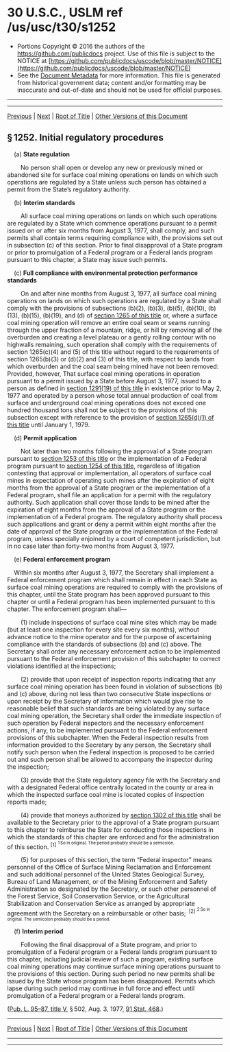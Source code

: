 ---
---

# 30 U.S.C., USLM ref /us/usc/t30/s1252

* Portions Copyright © 2016 the authors of the https://github.com/publicdocs project.
  Use of this file is subject to the NOTICE at [https://github.com/publicdocs/uscode/blob/master/NOTICE](https://github.com/publicdocs/uscode/blob/master/NOTICE)
* See the [Document Metadata](././../../../../..//README.md) for more information.
  This file is generated from historical government data; content and/or formatting may be inaccurate and out-of-date and should not be used for official purposes.

----------
----------

[Previous](./../../../../..//us/usc/t30/ch25/schV/m__us_usc_t30_s1251a.md) | [Next](./../../../../..//us/usc/t30/ch25/schV/m__us_usc_t30_s1253.md) | [Root of Title](./../../../../../) | [Other Versions of this Document](https://publicdocs.github.io/go/links?ns=uslm&ref=%2Fus%2Fusc%2Ft30%2Fs1252)

## § 1252. Initial regulatory procedures

    (a) __State regulation__ 

        No person shall open or develop any new or previously mined or abandoned site for surface coal mining operations on lands on which such operations are regulated by a State unless such person has obtained a permit from the State’s regulatory authority.

    (b) __Interim standards__ 

        All surface coal mining operations on lands on which such operations are regulated by a State which commence operations pursuant to a permit issued on or after six months from August 3, 1977, shall comply, and such permits shall contain terms requiring compliance with, the provisions set out in subsection (c) of this section. Prior to final disapproval of a State program or prior to promulgation of a Federal program or a Federal lands program pursuant to this chapter, a State may issue such permits.

    (c) __Full compliance with environmental protection performance standards__ 

        On and after nine months from August 3, 1977, all surface coal mining operations on lands on which such operations are regulated by a State shall comply with the provisions of subsections (b)(2), (b)(3), (b)(5), (b)(10), (b)(13), (b)(15), (b)(19), and (d) of [section 1265 of this title][/us/usc/t30/s1265] or, where a surface coal mining operation will remove an entire coal seam or seams running through the upper fraction of a mountain, ridge, or hill by removing all of the overburden and creating a level plateau or a gently rolling contour with no highwalls remaining, such operation shall comply with the requirements of section 1265(c)(4) and (5) of this title without regard to the requirements of section 1265(b)(3) or (d)(2) and (3) of this title, with respect to lands from which overburden and the coal seam being mined have not been removed: Provided, however, That surface coal mining operations in operation pursuant to a permit issued by a State before August 3, 1977, issued to a person as defined in [section 1291(19) of this title][/us/usc/t30/s1291/19] in existence prior to May 2, 1977 and operated by a person whose total annual production of coal from surface and underground coal mining operations does not exceed one hundred thousand tons shall not be subject to the provisions of this subsection except with reference to the provision of [section 1265(d)(1) of this title][/us/usc/t30/s1265/d/1] until January 1, 1979.

    (d) __Permit application__ 

        Not later than two months following the approval of a State program pursuant to [section 1253 of this title][/us/usc/t30/s1253] or the implementation of a Federal program pursuant to [section 1254 of this title][/us/usc/t30/s1254], regardless of litigation contesting that approval or implementation, all operators of surface coal mines in expectation of operating such mines after the expiration of eight months from the approval of a State program or the implementation of a Federal program, shall file an application for a permit with the regulatory authority. Such application shall cover those lands to be mined after the expiration of eight months from the approval of a State program or the implementation of a Federal program. The regulatory authority shall process such applications and grant or deny a permit within eight months after the date of approval of the State program or the implementation of the Federal program, unless specially enjoined by a court of competent jurisdiction, but in no case later than forty-two months from August 3, 1977.

    (e) __Federal enforcement program__ 

    Within six months after August 3, 1977, the Secretary shall implement a Federal enforcement program which shall remain in effect in each State as surface coal mining operations are required to comply with the provisions of this chapter, until the State program has been approved pursuant to this chapter or until a Federal program has been implemented pursuant to this chapter. The enforcement program shall—

        (1) include inspections of surface coal mine sites which may be made (but at least one inspection for every site every six months), without advance notice to the mine operator and for the purpose of ascertaining compliance with the standards of subsections (b) and (c) above. The Secretary shall order any necessary enforcement action to be implemented pursuant to the Federal enforcement provision of this subchapter to correct violations identified at the inspections;

        (2) provide that upon receipt of inspection reports indicating that any surface coal mining operation has been found in violation of subsections (b) and (c) above, during not less than two consecutive State inspections or upon receipt by the Secretary of information which would give rise to reasonable belief that such standards are being violated by any surface coal mining operation, the Secretary shall order the immediate inspection of such operation by Federal inspectors and the necessary enforcement actions, if any, to be implemented pursuant to the Federal enforcement provisions of this subchapter. When the Federal inspection results from information provided to the Secretary by any person, the Secretary shall notify such person when the Federal inspection is proposed to be carried out and such person shall be allowed to accompany the inspector during the inspection;

        (3) provide that the State regulatory agency file with the Secretary and with a designated Federal office centrally located in the county or area in which the inspected surface coal mine is located copies of inspection reports made;

        (4) provide that moneys authorized by [section 1302 of this title][/us/usc/t30/s1302] shall be available to the Secretary prior to the approval of a State program pursuant to this chapter to reimburse the State for conducting those inspections in which the standards of this chapter are enforced and for the administration of this section. <sup>\[1\]</sup>  <sup><sup> 1 So in original. The period probably should be a semicolon. </sup></sup> 

        (5) for purposes of this section, the term “Federal inspector” means personnel of the Office of Surface Mining Reclamation and Enforcement and such additional personnel of the United States Geological Survey, Bureau of Land Management, or of the Mining Enforcement and Safety Administration so designated by the Secretary, or such other personnel of the Forest Service, Soil Conservation Service, or the Agricultural Stabilization and Conservation Service as arranged by appropriate agreement with the Secretary on a reimbursable or other basis;  <sup>\[2\]</sup>  <sup><sup> 2 So in original. The semicolon probably should be a period. </sup></sup> 

    (f) __Interim period__ 

        Following the final disapproval of a State program, and prior to promulgation of a Federal program or a Federal lands program pursuant to this chapter, including judicial review of such a program, existing surface coal mining operations may continue surface mining operations pursuant to the provisions of this section. During such period no new permits shall be issued by the State whose program has been disapproved. Permits which lapse during such period may continue in full force and effect until promulgation of a Federal program or a Federal lands program.

([Pub. L. 95–87, title V][/us/pl/95/87/tV], § 502, Aug. 3, 1977, [91 Stat. 468][/us/stat/91/468].)

----------

[Previous](./../../../../..//us/usc/t30/ch25/schV/m__us_usc_t30_s1251a.md) | [Next](./../../../../..//us/usc/t30/ch25/schV/m__us_usc_t30_s1253.md) | [Root of Title](./../../../../../) | [Other Versions of this Document](https://publicdocs.github.io/go/links?ns=uslm&ref=%2Fus%2Fusc%2Ft30%2Fs1252)

----------
----------

[/us/usc/t30/s1265]: https://publicdocs.github.io/go/links?ns=uslm&ref=%2Fus%2Fusc%2Ft30%2Fs1265
[/us/usc/t30/s1291/19]: https://publicdocs.github.io/go/links?ns=uslm&ref=%2Fus%2Fusc%2Ft30%2Fs1291%2F19
[/us/usc/t30/s1265/d/1]: https://publicdocs.github.io/go/links?ns=uslm&ref=%2Fus%2Fusc%2Ft30%2Fs1265%2Fd%2F1
[/us/usc/t30/s1253]: https://publicdocs.github.io/go/links?ns=uslm&ref=%2Fus%2Fusc%2Ft30%2Fs1253
[/us/usc/t30/s1254]: https://publicdocs.github.io/go/links?ns=uslm&ref=%2Fus%2Fusc%2Ft30%2Fs1254
[/us/usc/t30/s1302]: https://publicdocs.github.io/go/links?ns=uslm&ref=%2Fus%2Fusc%2Ft30%2Fs1302
[/us/pl/95/87/tV]: https://publicdocs.github.io/go/links?ns=uslm&ref=%2Fus%2Fpl%2F95%2F87%2FtV
[/us/stat/91/468]: https://publicdocs.github.io/go/links?ns=uslm&ref=%2Fus%2Fstat%2F91%2F468


